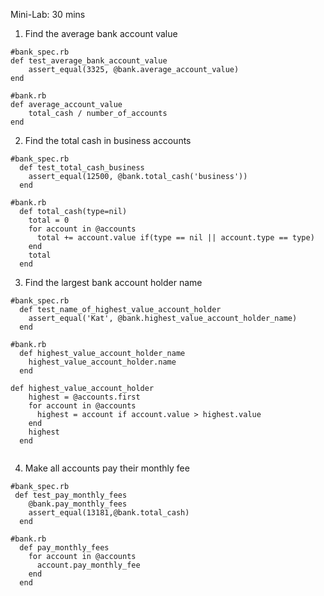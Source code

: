 
Mini-Lab: 30 mins

1. Find the average bank account value

```
#bank_spec.rb
def test_average_bank_account_value
    assert_equal(3325, @bank.average_account_value)
end 

#bank.rb
def average_account_value
    total_cash / number_of_accounts
end
```
2. Find the total cash in business accounts

```
#bank_spec.rb
  def test_total_cash_business
    assert_equal(12500, @bank.total_cash('business'))
  end
  
#bank.rb
  def total_cash(type=nil)
    total = 0
    for account in @accounts
      total += account.value if(type == nil || account.type == type)
    end
    total
  end
```
3. Find the largest bank account holder name

```
#bank_spec.rb
  def test_name_of_highest_value_account_holder
    assert_equal('Kat', @bank.highest_value_account_holder_name)
  end  

#bank.rb
  def highest_value_account_holder_name
    highest_value_account_holder.name
  end
  
def highest_value_account_holder
    highest = @accounts.first
    for account in @accounts
      highest = account if account.value > highest.value
    end
    highest
  end
  
```
4. Make all accounts pay their monthly fee

```
#bank_spec.rb
 def test_pay_monthly_fees
    @bank.pay_monthly_fees
    assert_equal(13181,@bank.total_cash)
  end
  
#bank.rb
  def pay_monthly_fees
    for account in @accounts
      account.pay_monthly_fee
    end
  end
```





    
